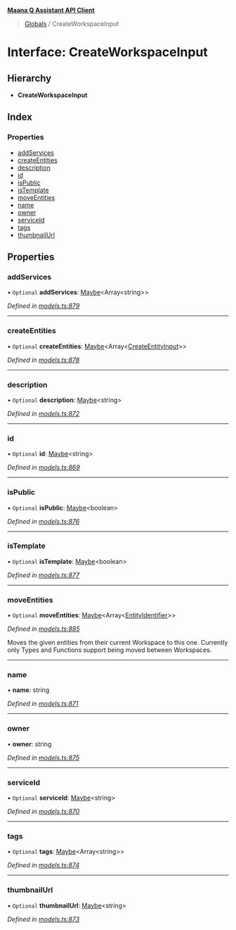 **[Maana Q Assistant API Client](../README.md)**

> [Globals](../README.md) / CreateWorkspaceInput

# Interface: CreateWorkspaceInput

## Hierarchy

* **CreateWorkspaceInput**

## Index

### Properties

* [addServices](createworkspaceinput.md#addservices)
* [createEntities](createworkspaceinput.md#createentities)
* [description](createworkspaceinput.md#description)
* [id](createworkspaceinput.md#id)
* [isPublic](createworkspaceinput.md#ispublic)
* [isTemplate](createworkspaceinput.md#istemplate)
* [moveEntities](createworkspaceinput.md#moveentities)
* [name](createworkspaceinput.md#name)
* [owner](createworkspaceinput.md#owner)
* [serviceId](createworkspaceinput.md#serviceid)
* [tags](createworkspaceinput.md#tags)
* [thumbnailUrl](createworkspaceinput.md#thumbnailurl)

## Properties

### addServices

• `Optional` **addServices**: [Maybe](../README.md#maybe)\<Array\<string>>

*Defined in [models.ts:879](https://github.com/maana-io/q-assistant-client/blob/develop/src/models.ts#L879)*

___

### createEntities

• `Optional` **createEntities**: [Maybe](../README.md#maybe)\<Array\<[CreateEntityInput](createentityinput.md)>>

*Defined in [models.ts:878](https://github.com/maana-io/q-assistant-client/blob/develop/src/models.ts#L878)*

___

### description

• `Optional` **description**: [Maybe](../README.md#maybe)\<string>

*Defined in [models.ts:872](https://github.com/maana-io/q-assistant-client/blob/develop/src/models.ts#L872)*

___

### id

• `Optional` **id**: [Maybe](../README.md#maybe)\<string>

*Defined in [models.ts:869](https://github.com/maana-io/q-assistant-client/blob/develop/src/models.ts#L869)*

___

### isPublic

• `Optional` **isPublic**: [Maybe](../README.md#maybe)\<boolean>

*Defined in [models.ts:876](https://github.com/maana-io/q-assistant-client/blob/develop/src/models.ts#L876)*

___

### isTemplate

• `Optional` **isTemplate**: [Maybe](../README.md#maybe)\<boolean>

*Defined in [models.ts:877](https://github.com/maana-io/q-assistant-client/blob/develop/src/models.ts#L877)*

___

### moveEntities

• `Optional` **moveEntities**: [Maybe](../README.md#maybe)\<Array\<[EntityIdentifier](entityidentifier.md)>>

*Defined in [models.ts:885](https://github.com/maana-io/q-assistant-client/blob/develop/src/models.ts#L885)*

Moves the given entities from their current Workspace to this one.
Currently only Types and Functions support being moved between Workspaces.

___

### name

•  **name**: string

*Defined in [models.ts:871](https://github.com/maana-io/q-assistant-client/blob/develop/src/models.ts#L871)*

___

### owner

•  **owner**: string

*Defined in [models.ts:875](https://github.com/maana-io/q-assistant-client/blob/develop/src/models.ts#L875)*

___

### serviceId

• `Optional` **serviceId**: [Maybe](../README.md#maybe)\<string>

*Defined in [models.ts:870](https://github.com/maana-io/q-assistant-client/blob/develop/src/models.ts#L870)*

___

### tags

• `Optional` **tags**: [Maybe](../README.md#maybe)\<Array\<string>>

*Defined in [models.ts:874](https://github.com/maana-io/q-assistant-client/blob/develop/src/models.ts#L874)*

___

### thumbnailUrl

• `Optional` **thumbnailUrl**: [Maybe](../README.md#maybe)\<string>

*Defined in [models.ts:873](https://github.com/maana-io/q-assistant-client/blob/develop/src/models.ts#L873)*
